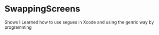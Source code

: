 # SwappingScreens
Shows I Learned how to use segues in Xcode and using the genric way by programming
